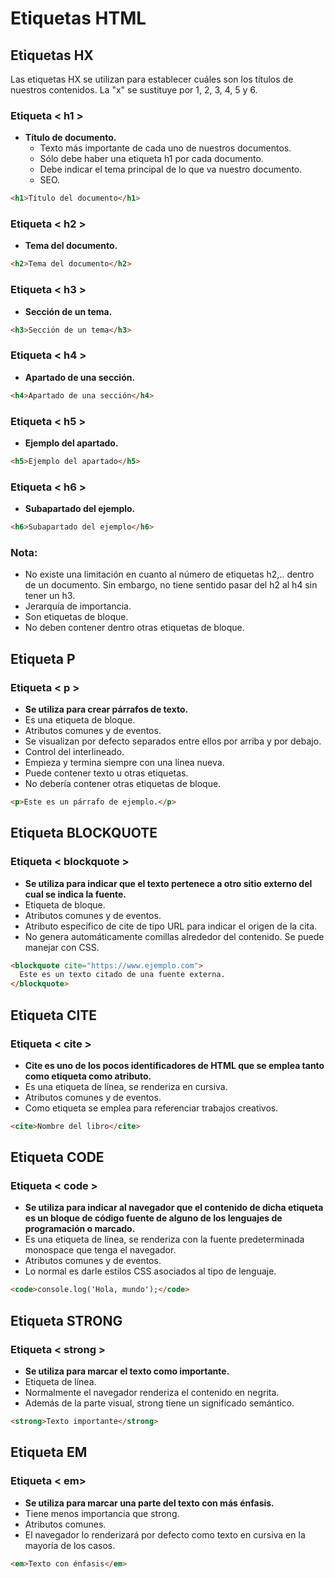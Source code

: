 # Etiquetas HTML

## Etiquetas HX

Las etiquetas HX se utilizan para establecer cuáles son los títulos de nuestros contenidos. La "x" se sustituye por 1, 2, 3, 4, 5 y 6.

### Etiqueta < h1 >
- **Título de documento.**
  - Texto más importante de cada uno de nuestros documentos.
  - Sólo debe haber una etiqueta h1 por cada documento.
  - Debe indicar el tema principal de lo que va nuestro documento.
  - SEO.

```html
<h1>Título del documento</h1>
```

### Etiqueta < h2 > 
- **Tema del documento.**

```html
<h2>Tema del documento</h2>
```

### Etiqueta < h3 > 
- **Sección de un tema.**
```html 
<h3>Sección de un tema</h3>
```

### Etiqueta < h4 > 
- **Apartado de una sección.**
```html
<h4>Apartado de una sección</h4>
```
 
### Etiqueta < h5 > 
- **Ejemplo del apartado.**
```html
<h5>Ejemplo del apartado</h5>
```

### Etiqueta < h6 > 
- **Subapartado del ejemplo.**
```html
<h6>Subapartado del ejemplo</h6>
```

### Nota:
- No existe una limitación en cuanto al número de etiquetas h2,.. dentro de un documento. Sin embargo, no tiene sentido pasar del h2 al h4 sin tener un h3.
- Jerarquía de importancia.
- Son etiquetas de bloque.
- No deben contener dentro otras etiquetas de bloque.

## Etiqueta P

### Etiqueta < p >
- **Se utiliza para crear párrafos de texto.**
- Es una etiqueta de bloque.
- Atributos comunes y de eventos.
- Se visualizan por defecto separados entre ellos por arriba y por debajo.
- Control del interlineado.
- Empieza y termina siempre con una línea nueva.
- Puede contener texto u otras etiquetas.
- No debería contener otras etiquetas de bloque.
```html
<p>Este es un párrafo de ejemplo.</p>
```

## Etiqueta BLOCKQUOTE

### Etiqueta < blockquote >
- **Se utiliza para indicar que el texto pertenece a otro sitio externo del cual se indica la fuente.**
- Etiqueta de bloque.
- Atributos comunes y de eventos.
- Atributo específico de cite de tipo URL para indicar el origen de la cita.
- No genera automáticamente comillas alrededor del contenido. Se puede manejar con CSS.
```html
<blockquote cite="https://www.ejemplo.com">
  Este es un texto citado de una fuente externa.
</blockquote>
```

## Etiqueta CITE

### Etiqueta < cite >
- **Cite es uno de los pocos identificadores de HTML que se emplea tanto como etiqueta como atributo.**
- Es una etiqueta de línea, se renderiza en cursiva.
- Atributos comunes y de eventos.
- Como etiqueta se emplea para referenciar trabajos creativos.
```html
<cite>Nombre del libro</cite>
```

## Etiqueta CODE

### Etiqueta < code >
- **Se utiliza para indicar al navegador que el contenido de dicha etiqueta es un bloque de código fuente de alguno de los lenguajes de programación o marcado.**
- Es una etiqueta de línea, se renderiza con la fuente predeterminada monospace que tenga el navegador.
- Atributos comunes y de eventos.
- Lo normal es darle estilos CSS asociados al tipo de lenguaje.
```html
<code>console.log('Hola, mundo');</code>
```

## Etiqueta STRONG

### Etiqueta < strong >
- **Se utiliza para marcar el texto como importante.**
- Etiqueta de línea.
- Normalmente el navegador renderiza el contenido en negrita.
- Además de la parte visual, strong tiene un significado semántico.
```html
<strong>Texto importante</strong>
```

## Etiqueta EM

### Etiqueta < em>
- **Se utiliza para marcar una parte del texto con más énfasis.**
- Tiene menos importancia que strong.
- Atributos comunes.
- El navegador lo renderizará por defecto como texto en cursiva en la mayoría de los casos.
```html
<em>Texto con énfasis</em>
```